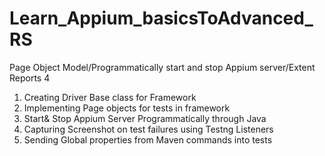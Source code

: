 # Learn_Appium_basicsToAdvanced_RS
Page Object Model/Programmatically start and stop Appium server/Extent Reports 4

1. Creating Driver Base class for Framework
2. Implementing Page objects for tests in framework
3. Start& Stop Appium Server Programmatically through Java
4. Capturing Screenshot on test failures using Testng Listeners
5. Sending Global properties from Maven commands  into tests

